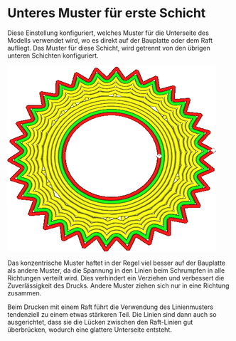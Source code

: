 Unteres Muster für erste Schicht
====
Diese Einstellung konfiguriert, welches Muster für die Unterseite des Modells verwendet wird, wo es direkt auf der Bauplatte oder dem Raft aufliegt. Das Muster für diese Schicht, wird getrennt von den übrigen unteren Schichten konfiguriert.

<!--screenshot {
"image_path": "top_bottom_pattern_0.gif",
"models": [
    {
        "script": "gear_hollow.scad",
        "transformation": ["scale(0.5)"]
    }
],
"camera_position": [40, -40, 110],
"settings": {"top_bottom_pattern_0": "concentric"},
"layer": [1, 2, 3],
"colours": 64
}-->

![Die erste Schicht ist mit einem konzentrischen Muster gedruckt, der Rest ist ein Linienmuster.](../../../articles/images/top_bottom_pattern_0.gif)

Das konzentrische Muster haftet in der Regel viel besser auf der Bauplatte als andere Muster, da die Spannung in den Linien beim Schrumpfen in alle Richtungen verteilt wird. Dies verhindert ein Verziehen und verbessert die Zuverlässigkeit des Drucks. Andere Muster ziehen sich nur in eine Richtung zusammen.

Beim Drucken mit einem Raft führt die Verwendung des Linienmusters tendenziell zu einem etwas stärkeren Teil. Die Linien sind dann auch so ausgerichtet, dass sie die Lücken zwischen den Raft-Linien gut überbrücken, wodurch eine glattere Unterseite entsteht.